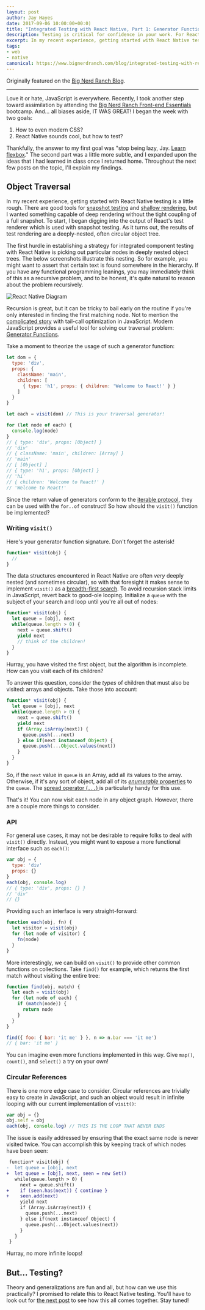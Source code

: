 ```yaml
---
layout: post
author: Jay Hayes
date: 2017-09-06 10:00:00+00:0)
title: "Integrated Testing with React Native, Part 1: Generator Functions"
description: Testing is critical for confidence in your work. For React Native, you must walk object trees. See how generator functions can help.
excerpt: In my recent experience, getting started with React Native testing is a little rough since tpopular tools aren't great for integrated testing. The first step is traversing the object tree of a rendered component. For that, generator functions are of great use!
tags:
- web
- native
canonical: https://www.bignerdranch.com/blog/integrated-testing-with-react-native-part-1-generator-functions/
---
```


Originally featured on the [Big Nerd Ranch Blog](https://www.bignerdranch.com/blog/integrated-testing-with-react-native-part-1-generator-functions/).

---

Love it or hate, JavaScript is everywhere. Recently, I took another step toward assimilation by attending the [Big Nerd Ranch Front-end Essentials](https://www.bignerdranch.com/training/courses/front-end-essentials/) bootcamp. And… all biases aside, IT WAS GREAT! I began the week with two goals:

1. How to even modern CSS?
2. React Native sounds cool, but how to test?

Thankfully, the answer to my first goal was "stop being lazy, Jay. [Learn flexbox](https://flexboxfroggy.com/)." The second part was a little more subtle, and I expanded upon the ideas that I had learned in class once I returned home. Throughout the next few posts on the topic, I'll explain my findings.

## Object Traversal

In my recent experience, getting started with React Native testing is a little rough. There are good tools for [snapshot testing](https://facebook.github.io/jest/docs/en/snapshot-testing.html) and [shallow rendering](http://airbnb.io/enzyme/docs/api/shallow.html), but I wanted something capable of deep rendering without the tight coupling of a full snapshot. To start, I began digging into the output of React's test renderer which is used with snapshot testing. As it turns out, the results of test rendering are a deeply-nested, often circular object tree.

The first hurdle in establishing a strategy for integrated component testing with React Native is picking out particular nodes in deeply nested object trees. The below screenshots illustrate this nesting. So for example, you might want to assert that certain text is found somewhere in the hierarchy. If you have any functional programming leanings, you may immediately think of this as a recursive problem, and to be honest, it's quite natural to reason about the problem recursively.

![React Native Diagram](/assets/img/blog/2017/09/rn-diagram.jpg)

Recursion is great, but it can be tricky to bail early on the routine if you're only interested in finding the first matching node. Not to mention the [complicated story](https://duckduckgo.com/html?q=javascript%20tail%20call%20optimization) with tail-call optimization in JavaScript. Modern JavaScript provides a useful tool for solving our traversal problem: [Generator Functions](https://www.bignerdranch.com/blog/generators-rick-astley-and-the-sequence-of-fibonacci/).

Take a moment to theorize the usage of such a generator function:

```javascript
let dom = {
  type: 'div',
  props: {
    className: 'main',
    children: [
      { type: 'h1', props: { children: 'Welcome to React!' } }
    ]
  }
}

let each = visit(dom) // This is your traversal generator!

for (let node of each) {
  console.log(node)
}
// { type: 'div', props: [Object] }
// 'div'
// { className: 'main', children: [Array] }
// 'main'
// [ [Object] ]
// { type: 'h1', props: [Object] }
// 'hi'
// { children: 'Welcome to React!' }
// 'Welcome to React!'
```

Since the return value of generators conform to the [iterable protocol](https://developer.mozilla.org/en-US/docs/Web/JavaScript/Reference/Iteration_protocols#iterable), they can be used with the `for..of` construct! So how should the `visit()` function be implemented?

### Writing `visit()`

Here's your generator function signature. Don't forget the asterisk!

```javascript
function* visit(obj) {
  //
}
```

The data structures encountered in React Native are often _very_ deeply nested (and sometimes circular), so with that foresight it makes sense to implement `visit()` as a [breadth-first search](https://en.wikipedia.org/wiki/Breadth-first_search). To avoid recursion stack limits in JavaScript, revert back to good-ole looping. Initialize a `queue` with the subject of your search and loop until you're all out of nodes:

```javascript
function* visit(obj) {
  let queue = [obj], next
  while(queue.length > 0) {
    next = queue.shift()
    yield next
    // think of the children!
  }
}
```

Hurray, you have visited the first object, but the algorithm is incomplete. How can you visit each of its children?

To answer this question, consider the _types_ of children that must also be visited: arrays and objects. Take those into account:

```javascript
function* visit(obj) {
  let queue = [obj], next
  while(queue.length > 0) {
    next = queue.shift()
    yield next
    if (Array.isArray(next)) {
      queue.push(...next)
    } else if(next instanceof Object) {
      queue.push(...Object.values(next))
    }
  }
}
```

So, if the `next` value in `queue` is an Array, add all its values to the array. Otherwise, if it's any sort of object, add all of its [_enumerable_ properties](https://developer.mozilla.org/en-US/docs/Web/JavaScript/Reference/Global_Objects/Object/keys) to the `queue`. The [spread operator (`...`) ](https://developer.mozilla.org/en-US/docs/Web/JavaScript/Reference/Operators/Spread_operator) is particularly handy for this use.

That's it! You can now visit each node in any object graph. However, there are a couple more things to consider.

### API

For general use cases, it may not be desirable to require folks to deal with `visit()` directly. Instead, you might want to expose a more functional interface such as `each()`:

```javascript
var obj = {
  type: 'div'
  props: {}
}
each(obj, console.log)
// { type: 'div', props: {} }
// 'div'
// {}
```

Providing such an interface is very straight-forward:

```javascript
function each(obj, fn) {
  let visitor = visit(obj)
  for (let node of visitor) {
    fn(node)
  }
}
```

More interestingly, we can build on `visit()` to provide other common functions on collections. Take `find()` for example, which returns the first match without visiting the entire tree:

```javascript
function find(obj, match) {
  let each = visit(obj)
  for (let node of each) {
    if (match(node)) {
      return node
    }
  }
}

find({ foo: { bar: 'it me' } }, n => n.bar === 'it me')
// { bar: 'it me' }
```

You can imagine even more functions implemented in this way. Give `map()`, `count()`, and `select()` a try on your own!

### Circular References

There is one more edge case to consider. Circular references are trivially easy to create in JavaScript, and such an object would result in infinite looping with our current implementation of `visit()`:

```javascript
var obj = {}
obj.self = obj
each(obj, console.log) // THIS IS THE LOOP THAT NEVER ENDS
```

The issue is easily addressed by ensuring that the exact same node is never visited twice. You can accomplish this by keeping track of which nodes have been seen:

```diff
 function* visit(obj) {
-  let queue = [obj], next
+  let queue = [obj], next, seen = new Set()
   while(queue.length > 0) {
     next = queue.shift()
+    if (seen.has(next)) { continue }
+    seen.add(next)
     yield next
     if (Array.isArray(next)) {
       queue.push(...next)
     } else if(next instanceof Object) {
       queue.push(...Object.values(next))
     }
   }
 }
```

Hurray, no more infinite loops!

## But... Testing?

Theory and generalizations are fun and all, but how can we use this practically? I promised to relate this to React Native testing. You'll have to look out for [the next post][next-post] to see how this all comes together. Stay tuned!

[next-post]: /2017/09/29/integrated-testing-with-react-native-part-2-minimize-coupling.html
